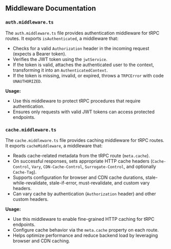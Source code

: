 ## Middleware Documentation

### `auth.middleware.ts`

The `auth.middleware.ts` file provides authentication middleware for tRPC routes. It exports `isAuthenticated`, a middleware that:

- Checks for a valid `Authorization` header in the incoming request (expects a Bearer token).
- Verifies the JWT token using the `jwtService`.
- If the token is valid, attaches the authenticated user to the context, transforming it into an `AuthenticatedContext`.
- If the token is missing, invalid, or expired, throws a `TRPCError` with code `UNAUTHORIZED`.

**Usage:**

- Use this middleware to protect tRPC procedures that require authentication.
- Ensures only requests with valid JWT tokens can access protected endpoints.

### `cache.middleware.ts`

The `cache.middleware.ts` file provides caching middleware for tRPC routes. It exports `cacheMiddleware`, a middleware that:

- Reads cache-related metadata from the tRPC route (`meta.cache`).
- On successful responses, sets appropriate HTTP cache headers (`Cache-Control`, `Vary`, `CDN-Cache-Control`, `Surrogate-Control`, and optionally `Cache-Tag`).
- Supports configuration for browser and CDN cache durations, stale-while-revalidate, stale-if-error, must-revalidate, and custom vary headers.
- Can vary cache by authentication (`Authorization` header) and other custom headers.

**Usage:**

- Use this middleware to enable fine-grained HTTP caching for tRPC endpoints.
- Configure cache behavior via the `meta.cache` property on each route.
- Helps optimize performance and reduce backend load by leveraging browser and CDN caching.

